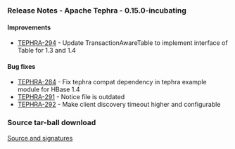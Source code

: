 <!--
 Licensed to the Apache Software Foundation (ASF) under one
 or more contributor license agreements.  See the NOTICE file
 distributed with this work for additional information
 regarding copyright ownership.  The ASF licenses this file
 to you under the Apache License, Version 2.0 (the
 "License"); you may not use this file except in compliance
 with the License.  You may obtain a copy of the License at

     http://www.apache.org/licenses/LICENSE-2.0

 Unless required by applicable law or agreed to in writing, software
 distributed under the License is distributed on an "AS IS" BASIS,
 WITHOUT WARRANTIES OR CONDITIONS OF ANY KIND, either express or implied.
 See the License for the specific language governing permissions and
 limitations under the License.
-->

<head>
  <title>Apache Tephra Release 0.15.0-incubating</title>
</head>

### Release Notes - Apache Tephra - 0.15.0-incubating

#### Improvements
* [TEPHRA-294](https://issues.apache.org/jira/browse/TEPHRA-294) - Update TransactionAwareTable to implement interface of Table for 1.3 and 1.4

#### Bug fixes
* [TEPHRA-284](https://issues.apache.org/jira/browse/TEPHRA-284) - Fix tephra compat dependency in tephra example module for HBase 1.4
* [TEPHRA-291](https://issues.apache.org/jira/browse/TEPHRA-291) - Notice file is outdated
* [TEPHRA-292](https://issues.apache.org/jira/browse/TEPHRA-292) - Make client discovery timeout higher and configurable

### Source tar-ball download
[Source and signatures](http://www.apache.org/dyn/closer.cgi/incubator/tephra/0.15.0-incubating/src)
